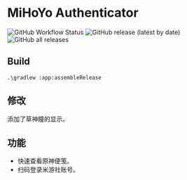 # MiHoYo Authenticator

![GitHub Workflow Status](https://img.shields.io/github/workflow/status/HolographicHat/MiHoYo-Authenticator/Android%20CI)
![GitHub release (latest by date)](https://img.shields.io/github/v/release/HolographicHat/MiHoYo-Authenticator)
![GitHub all releases](https://img.shields.io/github/downloads/HolographicHat/MiHoYo-Authenticator/total)

## Build
```
.\gradlew :app:assembleRelease
```

## 修改
添加了草神瞳的显示。

## 功能
+ 快速查看原神便笺。
+ 扫码登录米游社账号。
